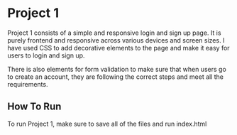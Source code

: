 # Project 1
Project 1 consists of a simple and responsive login and sign up page. It is purely frontend and responsive across various devices and screen sizes. I have used CSS to add decorative elements to the page and make it easy for users to login and sign up. 

There is also elements for form validation to make sure that when users go to create an account, they are following the correct steps and meet all the requirements.

## How To Run
To run Project 1, make sure to save all of the files and run index.html
